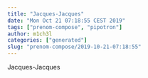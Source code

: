```yaml
---
title: "Jacques-Jacques"
date: "Mon Oct 21 07:18:55 CEST 2019"
tags: ["prenom-compose", "pipotron"]
author: m1ch3l
categories: ["generated"]
slug: "prenom-compose/2019-10-21-07:18:55"
---
```


Jacques-Jacques
